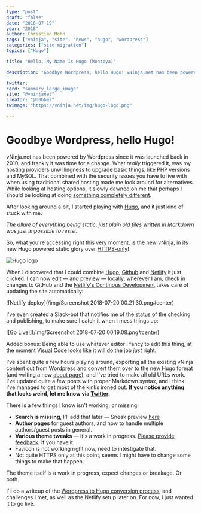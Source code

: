 ```yaml
---
type: "post"
draft: "false"
date: "2018-07-19"
year: "2018"
author: Christian Mohn
tags: ["vninja", "site", "news", "hugo", "wordpress"]
categories: ["site migration"]
topics: ["Hugo"]

title: "Hello, My Name Is Hugo (Montoya)"

description: "Goodbye Wordpress, hello Hugo! vNinja.net has been powered by Wordpress since it was launched back in 2010, and frankly it was time for a change."

twitter:
card: "summary_large_image"
site: "@vninjanet"
creator: "@h0bbel"
twimage: "https://vninja.net/img/hugo-logo.png"

---
```

# Goodbye Wordpress, hello Hugo!

vNinja.net has been powered by Wordpress since it was launched back in 2010, and frankly it was time for a change. What _really_ triggered it, was my hosting providers unwillingness to upgrade basic things, like PHP versions and MySQL. That combined with the security issues you have to live with when using traditional shared hosting made me look around for alternatives. While looking at hosting options, it slowly dawned on me that perhaps I should be looking at doing [something completely different](https://www.youtube.com/watch?v=FGK8IC-bGnU).

After looking around a bit, I started playing with [Hugo](http://gohugo.io/), and it just kind of stuck with me. 

_The allure of everything being static, just plain old files [written in Markdown](/virtualization/markdown-things/) was just impossible to resist._

So, what you're accessing right this very moment, is the new vNinja, in its new Hugo powered static glory over [HTTPS-only](https://blog.chromium.org/2018/02/a-secure-web-is-here-to-stay.html)! 

[![Hugo logo](/img/hugo-logo.png#center)](http://gohugo.io/)

When I discovered that I could combine [Hugo](http://gohugo.io/), [Github](https://github.com/h0bbel/vninja) and [Netlify](https://www.netlify.com/) it just clicked. I can now edit — and preview — locally, wherever I am, check in changes to GitHub and the [Netlify's Continous Development](https://www.netlify.com/docs/continuous-deployment/) takes care of updating the site automatically: 

![Netlify deploy](/img/Screenshot 2018-07-20 00.21.30.png#center)

I've even created a Slack-bot that notifies me of the status of the checking and publishing, to make sure I catch it when I mess things up:

![Go Live!](/img/Screenshot 2018-07-20 00.19.08.png#center)

Added bonus: Being able to use whatever editor I fancy to edit this thing, at the moment [Visual Code](https://code.visualstudio.com/) looks like it will do the job _just_ right.


I've spent quite a few hours playing around, exporting all the existing vNinja content out from Wordpress and convert them over to the new Hugo format (and writing a new [about page](/about/christian-mohn/)), and I've tried to make all old URLs work. I've updated quite a few posts with proper Markdown syntax, and I think I've managed to get most of the kinks ironed out. **If you notice anything that looks weird, let me know via [Twitter](https://twitter.com/h0bbel).** 

There is a few things I know isn't working, or missing:

* **Search is missing**, I'll add that later — Sneak preview [here](/search)
* **Author pages** for guest authors, and how to handle multiple authors/guest posts in general.
* **Various theme tweaks** — it's a work in progress. [Please provide feedback](https://twitter.com/h0bbel), if you have it.
* Favicon is not working right now, need to intestigate that.
* Not quite HTTPS only at this point, seems I might have to change some things to make that happen.

The theme itself is a work in progress, expect changes or breakage. Or both. 

I'll do a writeup of the [Wordpress to Hugo conversion process](/2018/07/22/migrating-from-wordpress-to-hugo/), and challenges I met, as well as the Netlify setup later on. For now, I just wanted it to go live.



